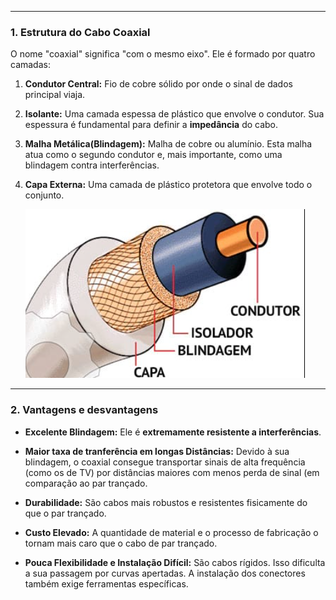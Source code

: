 
---
### **1. Estrutura do Cabo Coaxial**

O nome "coaxial" significa "com o mesmo eixo". Ele é formado por quatro camadas:

1. **Condutor Central:** Fio de cobre sólido por onde o sinal de dados principal viaja.
2. **Isolante:** Uma camada espessa de plástico que envolve o condutor. Sua espessura é fundamental para definir a **impedância** do cabo.
3. **Malha Metálica(Blindagem):** Malha de cobre ou alumínio. Esta malha atua como o segundo condutor e, mais importante, como uma blindagem contra interferências.
4. **Capa Externa:** Uma camada de plástico protetora que envolve todo o conjunto.

   ![300](../../attachments/Pasted%20image%2020250703195325.png)

---
### **2. Vantagens e desvantagens**

- **Excelente Blindagem:** Ele é **extremamente resistente a interferências**.
- **Maior taxa de tranferência em longas Distâncias:** Devido à sua blindagem, o coaxial consegue transportar sinais de alta frequência (como os de TV) por distâncias maiores com menos perda de sinal (em comparação ao par trançado.
- **Durabilidade:** São cabos mais robustos e resistentes fisicamente do que o par trançado.

- **Custo Elevado:** A quantidade de material e o processo de fabricação o tornam mais caro que o cabo de par trançado.
- **Pouca Flexibilidade e Instalação Difícil:** São cabos rígidos. Isso dificulta a sua passagem por curvas apertadas. A instalação dos conectores também exige ferramentas específicas.


